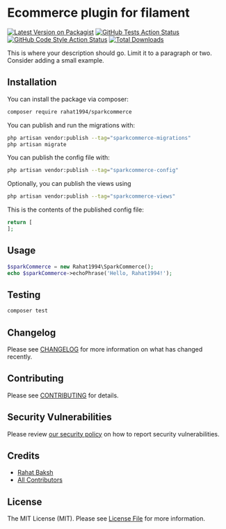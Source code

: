 # Ecommerce plugin for filament

[![Latest Version on Packagist](https://img.shields.io/packagist/v/rahat1994/sparkcommerce.svg?style=flat-square)](https://packagist.org/packages/rahat1994/sparkcommerce)
[![GitHub Tests Action Status](https://img.shields.io/github/actions/workflow/status/rahat1994/sparkcommerce/run-tests.yml?branch=main&label=tests&style=flat-square)](https://github.com/rahat1994/sparkcommerce/actions?query=workflow%3Arun-tests+branch%3Amain)
[![GitHub Code Style Action Status](https://img.shields.io/github/actions/workflow/status/rahat1994/sparkcommerce/fix-php-code-styling.yml?branch=main&label=code%20style&style=flat-square)](https://github.com/rahat1994/sparkcommerce/actions?query=workflow%3A"Fix+PHP+code+styling"+branch%3Amain)
[![Total Downloads](https://img.shields.io/packagist/dt/rahat1994/sparkcommerce.svg?style=flat-square)](https://packagist.org/packages/rahat1994/sparkcommerce)



This is where your description should go. Limit it to a paragraph or two. Consider adding a small example.

## Installation

You can install the package via composer:

```bash
composer require rahat1994/sparkcommerce
```

You can publish and run the migrations with:

```bash
php artisan vendor:publish --tag="sparkcommerce-migrations"
php artisan migrate
```

You can publish the config file with:

```bash
php artisan vendor:publish --tag="sparkcommerce-config"
```

Optionally, you can publish the views using

```bash
php artisan vendor:publish --tag="sparkcommerce-views"
```

This is the contents of the published config file:

```php
return [
];
```

## Usage

```php
$sparkCommerce = new Rahat1994\SparkCommerce();
echo $sparkCommerce->echoPhrase('Hello, Rahat1994!');
```

## Testing

```bash
composer test
```

## Changelog

Please see [CHANGELOG](CHANGELOG.md) for more information on what has changed recently.

## Contributing

Please see [CONTRIBUTING](.github/CONTRIBUTING.md) for details.

## Security Vulnerabilities

Please review [our security policy](../../security/policy) on how to report security vulnerabilities.

## Credits

- [Rahat Baksh](https://github.com/rahat1994)
- [All Contributors](../../contributors)

## License

The MIT License (MIT). Please see [License File](LICENSE.md) for more information.
